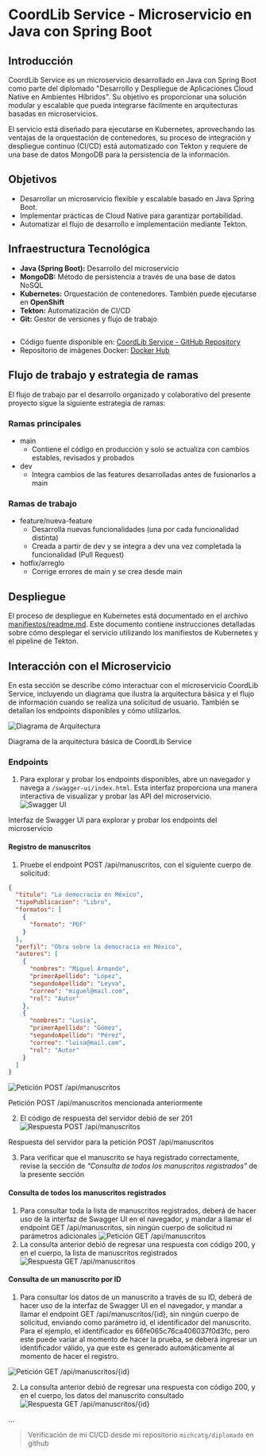 # CoordLib Service - Microservicio en Java con Spring Boot

## Introducción
CoordLib Service es un microservicio desarrollado en Java con Spring Boot como parte del diplomado "Desarrollo y Despliegue de Aplicaciones Cloud Native en Ambientes Híbridos". Su objetivo es proporcionar una solución modular y escalable que pueda integrarse fácilmente en arquitecturas basadas en microservicios.

El servicio está diseñado para ejecutarse en Kubernetes, aprovechando las ventajas de la orquestación de contenedores, su proceso de integración y despliegue continuo (CI/CD) está automatizado con Tekton y requiere de una base de datos MongoDB para la persistencia de la información.

## Objetivos

* Desarrollar un microservicio flexible y escalable basado en Java Spring Boot.
* Implementar prácticas de Cloud Native para garantizar portabilidad.
* Automatizar el flujo de desarrollo e implementación mediante Tekton.

## Infraestructura Tecnológica
* **Java (Spring Boot):** Desarrollo del microservicio
* **MongoDB:** Método de persistencia a través de una base de datos NoSQL
* **Kubernetes:** Orquestación de contenedores. También puede ejecutarse en **OpenShift**
* **Tekton:** Automatización de CI/CD
* **Git:** Gestor de versiones y flujo de trabajo

## 
* Código fuente disponible en: [CoordLib Service - GitHub Repository](https://github.com/michcatg/diplomado)
* Repositorio de imágenes Docker: [Docker Hub](https://hub.docker.com/r/mitchcatg/coordlib-servicem5/)

## Flujo de trabajo y estrategia de ramas
El flujo de trabajo par el desarrollo organizado y colaborativo del presente proyecto sigue la siguiente estrategia de ramas:

### Ramas principales
* main
  * Contiene el código en producción y solo se actualiza con cambios estables, revisados y probados
* dev
  * Integra cambios de las features desarrolladas antes de fusionarlos a main

### Ramas de trabajo
* feature/nueva-feature
  * Desarrolla nuevas funcionalidades (una por cada funcionalidad distinta)
  * Creada a partir de dev y se integra a dev una vez completada la funcionalidad (Pull Request)
* hotfix/arreglo
  * Corrige errores de main y se crea desde main

## Despliegue
El proceso de despliegue en Kubernetes está documentado en el archivo [manifiestos/readme.md](https://github.com/michcatg/diplomado/tree/main/manifiestos). Este documento contiene instrucciones detalladas sobre cómo desplegar el servicio utilizando los manifiestos de Kubernetes y el pipeline de Tekton.

## Interacción con el Microservicio
En esta sección se describe cómo interactuar con el microservicio CoordLib Service, incluyendo un diagrama que ilustra la arquitectura básica y el flujo de información cuando se realiza una solicitud de usuario. También se detallan los endpoints disponibles y cómo utilizarlos.

![Diagrama de Arquitectura](images/diagrama.png)

Diagrama de la arquitectura básica de CoordLib Service

### Endpoints
1.	Para explorar y probar los endpoints disponibles, abre un navegador y navega a `/swagger-ui/index.html`. Esta interfaz proporciona una manera interactiva de visualizar y probar las API del microservicio.
![Swagger UI](images/swagger-ui.png)

Interfaz de Swagger UI para explorar y probar los endpoints del microservicio

#### Registro de manuscritos
1.	Pruebe el endpoint POST /api/manuscritos, con el siguiente cuerpo de solicitud:

```json
{
  "titulo": "La democracia en México",
  "tipoPublicacion": "Libro",
  "formatos": [
    {
      "formato": "PDF"
    }
  ],
  "perfil": "Obra sobre la democracia en México",
  "autores": [
    {
      "nombres": "Miguel Armando",
      "primerApellido": "López",
      "segundoApellido": "Leyva",
      "correo": "miguel@mail.com",
      "rol": "Autor"
    },
    {
      "nombres": "Lusia",
      "primerApellido": "Gómez",
      "segundoApellido": "Pérez",
      "correo": "luisa@mail.com",
      "rol": "Autor"
    }
  ]
} 
```

![Petición POST /api/manuscritos](images/2-postRequest.png)

Petición POST /api/manuscritos mencionada anteriormente

2. El código de respuesta del servidor debió de ser 201
![Respuesta POST /api/manuscritos](images/3-postResponse.png)

Respuesta del servidor para la petición POST /api/manuscritos

3.	Para verificar que el manuscrito se haya registrado correctamente, revise la sección de *"Consulta de todos los manuscritos registrados"* de la presente sección

#### Consulta de todos los manuscritos registrados
1.	Para consultar toda la lista de manuscritos registrados, deberá de hacer uso de la interfaz de Swagger UI en el navegador, y mandar a llamar el endpoint GET /api/manuscritos, sin ningún cuerpo de solicitud ni parámetros adicionales
![Petición GET /api/manuscritos](images/4-getRequest.png)
2.	La consulta anterior debió de regresar una respuesta con código 200, y en el cuerpo, la lista de manuscritos registrados
![Respuesta GET /api/manuscritos](images/5-getResponse.png)

#### Consulta de un manuscrito por ID
1.	Para consultar los datos de un manuscrito a través de su ID, deberá de hacer uso de la interfaz de Swagger UI en el navegador, y mandar a llamar el endpoint GET /api/manuscritos/{id}, sin ningún cuerpo de solicitud, enviando como parámetro id, el identificador del manuscrito. Para el ejemplo, el identificador es 66fe065c76ca406037f0d3fc, pero este puede variar al momento de hacer la prueba, se deberá ingresar un identificador válido, ya que este es generado automáticamente al momento de hacer el registro.

![Petición GET /api/manuscritos/{id}](images/6-getByIdRequest.png)

2. La consulta anterior debió de regresar una respuesta con código 200, y en el cuerpo, los datos del manuscrito consultado
![Respuesta GET /api/manuscritos/{id}](images/7-getByIdResponse.png)

...

> Verificación de mi CI/CD desde mi repositorio `michcatg/diplomado` en github
